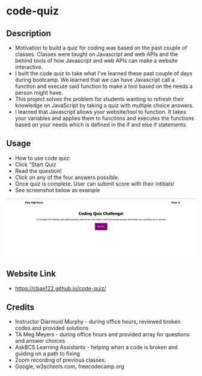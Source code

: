 # code-quiz

## Description
- Motivation to build a quiz for coding was based on the past couple of classes. Classes were taught on Javascript and web APIs and the behind tools of how Javascript and web APIs can make a website interactive.
- I built the code quiz to take what I've learned these past couple of days during bootcamp. We learned that we can have Javascript call a function and execute said function to make a tool based on the needs a person might have.
- This project solves the problem for students wanting to refresh their knowledge on JavaScript by taking a quiz with multiple choice answers.
- I learned that Javascript allows your website/tool to function. It takes your variables and applies them to functions and executes the functions based on your needs which is defined in the if and else if statements.

## Usage
- How to use code quiz:
- Click "Start Quiz
- Read the question!
- Click on any of the four answers possible.
- Once quiz is complete. User can submit score with their intitials!
- See screenshot below as example

![Code Quiz.](./assets/images/Image%203-20-23%20at%205.45%20PM.jpg)

## Website Link
- https://cbae122.github.io/code-quiz/

## Credits
- Instructor Diarmuid Murphy - during office hours, reviewed broken codes and provided solutions 
- TA Meg Meyers - during office hours and provided array for questions and answer choices
- AskBCS Learning Assistants - helping when a code is broken and guiding on a path to fixing
- Zoom recording of previous classes.
- Google, w3schools.com, freecodecamp.org
